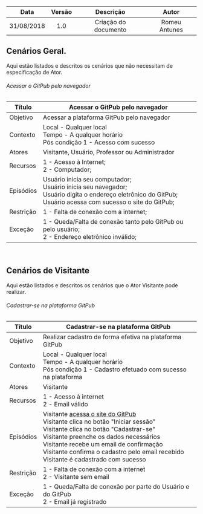 | Data       | Versão | Descrição               | Autor             |
|:----------:|:------:|:-----------------------:|:-----------------:|
| 31/08/2018 | 1.0    | Criação do documento        | Romeu Antunes     |


## Cenários Geral.
Aqui estão listados e descritos os cenários que não necessitam de especificação de Ator.

###### Acessar o GitPub pelo navegador

| Título    	| Acessar o GitPub pelo navegador|
| -------- | ----------------------------------------------------------------------------- |
| Objetivo | Acessar a plataforma GitPub pelo navegador |
| Contexto | Local - Qualquer local <br/> Tempo - A qualquer horário  <br/> Pós condição 1 - Acesso com sucesso |
| Atores | Visitante, Usuário, Professor ou Administrador |
| Recursos | 1 - Acesso à Internet; <br/> 2 - Computador; |
| Episódios | Usuário inicia seu computador; <br/> Usuário inicia seu navegador; <br/> Usuário digita o endereço eletrônico do GitPub; <br/> Usuário acessa com sucesso o site do GitPub; |
| Restrição | 1 - Falta de conexão com a internet; |
| Exceção | 1 - Queda/Falta de conexão tanto pelo GitPub ou pelo usuário; <br/> 2 - Endereço eletrônico inválido; |

<br/>

## Cenários de Visitante
Aqui estão listados e descritos os cenários que o Ator Visitante pode realizar.

###### Cadastrar-se na plataforma GitPub

| Título    	| Cadastrar-se na plataforma GitPub |
| -------- | ----------------------------------------------------------------------------- |
| Objetivo | Realizar cadastro de forma efetiva na plataforma GitPub |
| Contexto | Local - Qualquer local <br/> Tempo - A qualquer horário  <br/> Pós condição 1 - Cadastro efetuado com sucesso na plataforma |
| Atores | Visitante |
| Recursos | 1 - Acesso à internet <br/> 2 - Email válido |
| Episódios | Visitante [acessa o site do GitPub](#acessar-a-steam-pelo-navegador) <br/> Visitante clica no botão "Iniciar sessão" <br/> Visitante clica no botão "Cadastrar-se" <br/> Visitante preenche os dados necessários <br/> Visitante recebe um email de confirmação <br/> Visitante confirma o cadastro pelo email recebido <br/> Visitante é cadastrado com sucesso|
| Restrição | 1 - Falta de conexão com a internet  <br/> 2 - Visitante sem email  |
| Exceção | 1 - Queda/Falta de conexão por parte do Usuário e do GitPub <br/> 2 - Email já registrado |

<br/>
